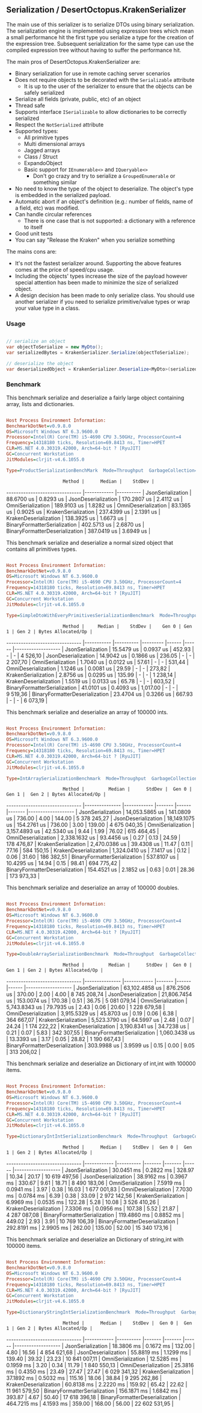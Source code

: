 ﻿## Serialization / DesertOctopus.KrakenSerializer

The main use of this serializer is to serialize DTOs using binary serialization.  The serialization engine is implemented using expression trees which mean a small performance hit the first type you serialize a type for the creation of the expression tree.  Subsequent serialization for the same type can use the compiled expression tree without having to suffer the performance hit.

The main pros of DesertOctopus.KrakenSerializer are:

* Binary serialization for use in remote caching server scenarios
* Does not require objects to be decorated with the `Serializable` attribute
  * It is up to the user of the serializer to ensure that the objects can be safely serialized
* Serialize all fields (private, public, etc) of an object
* Thread safe
* Supports interface `ISerializable` to allow dictionaries to be correctly serialized
* Respect the `NotSerialized` attribute
* Supported types:
  * All primitive types
  * Multi dimensional arrays
  * Jagged arrays
  * Class / Struct
  * ExpandoObject
  * Basic support for `IEnumerable<>` and `IQueryable<>`
    * Don't go crazy and try to serialize a `GroupedEnumerable` or something similar
* No need to know the type of the object to deserialize. The object's type is embedded in the serialized payload.
* Automatic abort if an object's definition (e.g.: number of fields, name of a field, etc) was modified.
* Can handle circular references
  * There is one case that is not supported: a dictionary with a reference to itself
* Good unit tests
* You can say "Release the Kraken" when you serialize something

The mains cons are:

* It's not the fastest serializer around. Supporting the above features comes at the price of speed/cpu usage.
* Including the objects' types increase the size of the payload however special attention has been made to minimize the size of serialized object.
* A design decision has been made to only serialize class.  You should use another serializer if you need to serialize primitive/value types or wrap your value type in a class.

### Usage


```csharp

// serialize an object
var objectToSerialize = new MyDto();
var serializedBytes = KrakenSerializer.Serialize(objectToSerialize);

// deserialize the object
var deserializedObject = KrakenSerializer.Deserialize<MyDto>(serializedBytes);

```

### Benchmark


This benchmark serialize and deserialize a fairly large object containing array, lists and dictionaries.

```ini

Host Process Environment Information:
BenchmarkDotNet=v0.9.8.0
OS=Microsoft Windows NT 6.3.9600.0
Processor=Intel(R) Core(TM) i5-4690 CPU 3.50GHz, ProcessorCount=4
Frequency=14318180 ticks, Resolution=69.8413 ns, Timer=HPET
CLR=MS.NET 4.0.30319.42000, Arch=64-bit ? [RyuJIT]
GC=Concurrent Workstation
JitModules=clrjit-v4.6.1055.0

Type=ProductSerializationBenchMark  Mode=Throughput  GarbageCollection=Concurrent Workstation  

```
                         Method |      Median |    StdDev |
------------------------------- |------------ |---------- |
              JsonSerialization |  88.6700 us | 0.8293 us |
            JsonDeserialization | 170.2807 us | 2.4112 us |
              OmniSerialization | 189.9103 us | 1.8282 us |
            OmniDeserialization |  83.1365 us | 0.9025 us |
            KrakenSerialization | 237.4399 us | 2.1391 us |
          KrakenDeserialization | 138.3925 us | 1.6673 us |
   BinaryFormatterSerialization | 402.5713 us | 2.6870 us |
 BinaryFormatterDeserialization | 387.0419 us | 3.6949 us |


This benchmark serialize and deserialize a normal sized object that contains all primitives types.

```ini

Host Process Environment Information:
BenchmarkDotNet=v0.9.8.0
OS=Microsoft Windows NT 6.3.9600.0
Processor=Intel(R) Core(TM) i5-4690 CPU 3.50GHz, ProcessorCount=4
Frequency=14318180 ticks, Resolution=69.8413 ns, Timer=HPET
CLR=MS.NET 4.0.30319.42000, Arch=64-bit ? [RyuJIT]
GC=Concurrent Workstation
JitModules=clrjit-v4.6.1055.0

Type=SimpleDtoWithEveryPrimitivesSerializationBenchmark  Mode=Throughput  GarbageCollection=Concurrent Workstation  

```
                         Method |     Median |    StdDev |    Gen 0 | Gen 1 | Gen 2 | Bytes Allocated/Op |
------------------------------- |----------- |---------- |--------- |------ |------ |------------------- |
              JsonSerialization | 15.5479 us | 0.0937 us |   452.93 |     - |     - |           4 526,10 |
            JsonDeserialization | 14.9042 us | 0.1866 us |   236.05 |     - |     - |           2 207,70 |
              OmniSerialization |  1.7040 us | 0.0122 us |    57.61 |     - |     - |             531,44 |
            OmniDeserialization |  1.1246 us | 0.0081 us |    29.59 |     - |     - |             273,82 |
            KrakenSerialization |  2.8756 us | 0.0295 us |   135.99 |     - |     - |           1 238,14 |
          KrakenDeserialization |  1.5519 us | 0.0133 us |    65.78 |     - |     - |             603,52 |
   BinaryFormatterSerialization | 41.0101 us | 0.4093 us | 1,017.00 |     - |     - |           9 519,36 |
 BinaryFormatterDeserialization | 23.4704 us | 0.3266 us |   667.93 |     - |     - |           6 073,19 |


This benchmark serialize and deserialize an array of 100000 ints.

```ini

Host Process Environment Information:
BenchmarkDotNet=v0.9.8.0
OS=Microsoft Windows NT 6.3.9600.0
Processor=Intel(R) Core(TM) i5-4690 CPU 3.50GHz, ProcessorCount=4
Frequency=14318180 ticks, Resolution=69.8413 ns, Timer=HPET
CLR=MS.NET 4.0.30319.42000, Arch=64-bit ? [RyuJIT]
GC=Concurrent Workstation
JitModules=clrjit-v4.6.1055.0

Type=IntArraySerializationBenchmark  Mode=Throughput  GarbageCollection=Concurrent Workstation  

```
                         Method |         Median |      StdDev |  Gen 0 | Gen 1 |  Gen 2 | Bytes Allocated/Op |
------------------------------- |--------------- |------------ |------- |------ |------- |------------------- |
              JsonSerialization | 14,053.5865 us | 141.0809 us | 736.00 |  4.00 | 144.00 |       5 378 245,27 |
            JsonDeserialization | 18,149.1075 us | 154.2761 us | 736.00 |  3.00 | 139.00 |       4 675 040,35 |
              OmniSerialization |  3,157.4893 us |  42.5340 us |   9.44 |  1.99 |  76.02 |         615 464,45 |
            OmniDeserialization |  2,338.1632 us |  93.4456 us |   0.27 |  0.13 |  24.59 |         178 476,87 |
            KrakenSerialization |  2,470.0386 us |  39.4308 us |  11.47 |  0.11 |  77.16 |         584 150,15 |
          KrakenDeserialization |  1,324.0410 us |   7.1417 us |   0.12 |  0.06 |  31.60 |         186 382,51 |
   BinaryFormatterSerialization |    537.8107 us |  10.4295 us |  14.94 |  0.15 |  98.41 |         694 775,42 |
 BinaryFormatterDeserialization |    154.4521 us |   2.1852 us |   0.63 |  0.01 |  28.36 |         173 973,33 |


This benchmark serialize and deserialize an array of 100000 doubles.

```ini

Host Process Environment Information:
BenchmarkDotNet=v0.9.8.0
OS=Microsoft Windows NT 6.3.9600.0
Processor=Intel(R) Core(TM) i5-4690 CPU 3.50GHz, ProcessorCount=4
Frequency=14318180 ticks, Resolution=69.8413 ns, Timer=HPET
CLR=MS.NET 4.0.30319.42000, Arch=64-bit ? [RyuJIT]
GC=Concurrent Workstation
JitModules=clrjit-v4.6.1055.0

Type=DoubleArraySerializationBenchmark  Mode=Throughput  GarbageCollection=Concurrent Workstation  

```
                         Method |         Median |      StdDev |  Gen 0 | Gen 1 | Gen 2 | Bytes Allocated/Op |
------------------------------- |--------------- |------------ |------- |------ |------ |------------------- |
              JsonSerialization | 63,102.4858 us | 876.2506 us | 370.00 |  2.00 |  4.00 |       8 745 208,74 |
            JsonDeserialization | 21,806.7454 us | 153.0074 us | 170.38 |  0.51 | 36.75 |       5 081 079,14 |
              OmniSerialization |  5,743.8343 us |  79.7935 us |   2.43 |  0.06 | 20.60 |       1 228 679,58 |
            OmniDeserialization |  3,915.5329 us |  45.8703 us |   0.19 |  0.06 |  6.38 |         364 667,07 |
            KrakenSerialization |  5,523.3790 us |  64.5997 us |   2.48 |  0.07 | 24.24 |       1 174 222,22 |
          KrakenDeserialization |  3,190.8341 us |  34.7238 us |   0.21 |  0.07 |  5.83 |         342 307,55 |
   BinaryFormatterSerialization |  1,060.3438 us |  13.3393 us |   3.17 |  0.05 | 28.82 |       1 190 667,43 |
 BinaryFormatterDeserialization |    303.9988 us |   3.9599 us |   0.15 |  0.00 |  9.05 |         313 206,02 |


This benchmark serialize and deserialize an Dictionary of int,int with 100000 items.

```ini

Host Process Environment Information:
BenchmarkDotNet=v0.9.8.0
OS=Microsoft Windows NT 6.3.9600.0
Processor=Intel(R) Core(TM) i5-4690 CPU 3.50GHz, ProcessorCount=4
Frequency=14318180 ticks, Resolution=69.8413 ns, Timer=HPET
CLR=MS.NET 4.0.30319.42000, Arch=64-bit ? [RyuJIT]
GC=Concurrent Workstation
JitModules=clrjit-v4.6.1055.0

Type=DictionaryIntIntSerializationBenchmark  Mode=Throughput  GarbageCollection=Concurrent Workstation  

```
                         Method |      Median |    StdDev |  Gen 0 |  Gen 1 | Gen 2 | Bytes Allocated/Op |
------------------------------- |------------ |---------- |------- |------- |------ |------------------- |
              JsonSerialization |  30.0451 ms | 0.2822 ms | 328.97 |  10.34 | 20.17 |      10 619 497,56 |
            JsonDeserialization |  38.9162 ms | 0.3967 ms | 330.67 |   9.61 | 18.71 |       8 490 183,06 |
              OmniSerialization |   7.5919 ms | 0.0941 ms |   3.97 |   0.38 | 16.03 |       1 677 001,83 |
            OmniDeserialization |   7.7030 ms | 0.0784 ms |   6.39 |   0.38 | 33.09 |       2 972 142,56 |
            KrakenSerialization |   6.9969 ms | 0.0535 ms | 122.28 |   5.28 | 10.08 |       3 526 410,26 |
          KrakenDeserialization |   7.3306 ms | 0.0956 ms | 107.38 |   5.52 | 21.87 |       4 287 087,08 |
   BinaryFormatterSerialization | 119.4860 ms | 0.8852 ms | 449.02 |   2.93 |  3.91 |      10 769 106,39 |
 BinaryFormatterDeserialization | 292.8191 ms | 2.9905 ms | 262.00 | 135.00 | 52.00 |      15 340 173,16 |


This benchmark serialize and deserialize an Dictionary of string,int with 100000 items.

```ini

Host Process Environment Information:
BenchmarkDotNet=v0.9.8.0
OS=Microsoft Windows NT 6.3.9600.0
Processor=Intel(R) Core(TM) i5-4690 CPU 3.50GHz, ProcessorCount=4
Frequency=14318180 ticks, Resolution=69.8413 ns, Timer=HPET
CLR=MS.NET 4.0.30319.42000, Arch=64-bit ? [RyuJIT]
GC=Concurrent Workstation
JitModules=clrjit-v4.6.1055.0

Type=DictionaryStringIntSerializationBenchmark  Mode=Throughput  GarbageCollection=Concurrent Workstation  

```
                         Method |      Median |    StdDev |  Gen 0 |  Gen 1 | Gen 2 | Bytes Allocated/Op |
------------------------------- |------------ |---------- |------- |------- |------ |------------------- |
              JsonSerialization |  18.3806 ms | 0.1672 ms | 132.00 |   4.80 | 16.56 |       4 854 621,68 |
            JsonDeserialization |  55.8819 ms | 1.1299 ms | 139.40 |  39.32 | 23.23 |      10 841 007,11 |
              OmniSerialization |  12.5285 ms | 0.1959 ms |   3.20 |   0.34 | 11.79 |       1 840 550,13 |
            OmniDeserialization |  25.3816 ms | 0.4350 ms |  23.49 |  27.47 | 27.47 |       6 029 341,32 |
            KrakenSerialization |  37.1892 ms | 0.5032 ms | 115.16 |  18.06 | 38.84 |       9 295 262,86 |
          KrakenDeserialization |  60.8138 ms | 2.2220 ms | 159.92 |  65.42 | 22.62 |      11 961 579,50 |
   BinaryFormatterSerialization | 156.1871 ms | 1.6842 ms | 393.87 |   4.67 | 50.40 |      17 618 396,18 |
 BinaryFormatterDeserialization | 464.7215 ms | 4.1593 ms | 359.00 | 168.00 | 56.00 |      22 602 531,95 |

